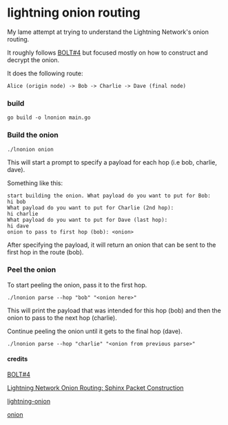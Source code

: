 # lightning onion routing

My lame attempt at trying to understand the Lightning Network's onion routing.

It roughly follows [BOLT#4](https://github.com/lightning/bolts/blob/master/04-onion-routing.md) but focused mostly on how to 
construct and decrypt the onion. 


It does the following route:
```
Alice (origin node) -> Bob -> Charlie -> Dave (final node)
```

### build

```
go build -o lnonion main.go
```

### Build the onion
```
./lnonion onion
```
This will start a prompt to specify a payload for each hop (i.e bob, charlie, dave).

Something like this:
```
start building the onion. What payload do you want to put for Bob:
hi bob
What payload do you want to put for Charlie (2nd hop):
hi charlie
What payload do you want to put for Dave (last hop):
hi dave
onion to pass to first hop (bob): <onion>
```

After specifying the payload, it will return an onion that can be sent to the first hop in the route (bob).


### Peel the onion

To start peeling the onion, pass it to the first hop.
```
./lnonion parse --hop "bob" "<onion here>"
```
This will print the payload that was intended for this hop (bob) and then the onion to pass to the next hop (charlie).

Continue peeling the onion until it gets to the final hop (dave).
```
./lnonion parse --hop "charlie" "<onion from previous parse>"
```


#### credits
[BOLT#4](https://github.com/lightning/bolts/blob/master/04-onion-routing.md)

[Lightning Network Onion Routing: Sphinx Packet Construction](https://ellemouton.com/posts/sphinx/)

[lightning-onion](https://github.com/lightningnetwork/lightning-onion)

[onion](https://github.com/ellemouton/onion)

